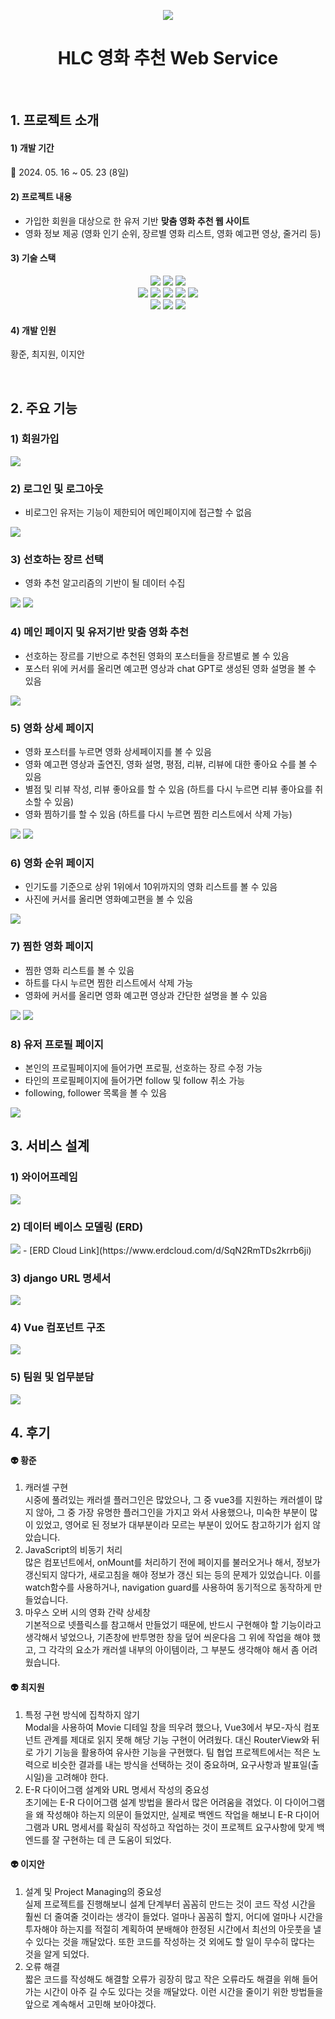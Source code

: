 <p align=center><img src="READMEimg/HLClogo.png"></p>
<div align=center><h1>HLC 영화 추천 Web Service</h1></div>

<br/>

## 1. 프로젝트 소개
#### 1) 개발 기간
📅  2024. 05. 16 ~ 05. 23 (8일)

#### 2) 프로젝트 내용
- 가입한 회원을 대상으로 한 유저 기반 **맞춤 영화 추천 웹 사이트**
- 영화 정보 제공 (영화 인기 순위, 장르별 영화 리스트, 영화 예고편 영상, 줄거리 등)

#### 3) 기술 스택
<div align = center>
  <img src="https://img.shields.io/badge/python-3776AB?style=for-the-badge&logo=python&logoColor=white">
  <img src="https://img.shields.io/badge/django-092E20?style=for-the-badge&logo=django&logoColor=white">
  <img src="https://img.shields.io/badge/sqlite3-003B57?style=for-the-badge&logo=SQLite&logoColor=white">
  <br/>
  <img src="https://img.shields.io/badge/vue.js-4FC08D?style=for-the-badge&logo=vue.js&logoColor=white">
  <img src="https://img.shields.io/badge/bootstrap-7952B3?style=for-the-badge&logo=bootstrap&logoColor=white">
  <img src="https://img.shields.io/badge/html5-E34F26?style=for-the-badge&logo=html5&logoColor=white">
  <img src="https://img.shields.io/badge/css-1572B6?style=for-the-badge&logo=css3&logoColor=white">
  <img src="https://img.shields.io/badge/javascript-F7DF1E?style=for-the-badge&logo=javascript&logoColor=black">
  <br/>
  <img src="https://img.shields.io/badge/git-F05032?style=for-the-badge&logo=git&logoColor=white">
  <img src="https://img.shields.io/badge/github-181717?style=for-the-badge&logo=github&logoColor=white">
  <img src="https://img.shields.io/badge/Figma-F24E1E?style=for-the-badge&logo=Figma&logoColor=white">
</div>


#### 4) 개발 인원
황준, 최지원, 이지안

<br/>

## 2. 주요 기능
### 1) 회원가입
<img src="READMEimg/회원가입.gif">

### 2) 로그인 및 로그아웃
- 비로그인 유저는 기능이 제한되어 메인페이지에 접근할 수 없음
<img src="READMEimg/로그인.png">

### 3) 선호하는 장르 선택
- 영화 추천 알고리즘의 기반이 될 데이터 수집
<img src="READMEimg/장르선택.PNG">
<img src="READMEimg/장르선택완료.PNG">

### 4) 메인 페이지 및 유저기반 맞춤 영화 추천
- 선호하는 장르를 기반으로 추천된 영화의 포스터들을 장르별로 볼 수 있음
- 포스터 위에 커서를 올리면 예고편 영상과 chat GPT로 생성된 영화 설명을 볼 수 있음
<img src="READMEimg/홈화면.gif">

### 5) 영화 상세 페이지
- 영화 포스터를 누르면 영화 상세페이지를 볼 수 있음
- 영화 예고편 영상과 출연진, 영화 설명, 평점, 리뷰, 리뷰에 대한 좋아요 수를 볼 수 있음
- 별점 및 리뷰 작성, 리뷰 좋아요를 할 수 있음 (하트를 다시 누르면 리뷰 좋아요를 취소할 수 있음)
- 영화 찜하기를 할 수 있음 (하트를 다시 누르면 찜한 리스트에서 삭제 가능)
<img src="READMEimg/영화상세정보.png">
<img src="READMEimg/영화상세정보2.png">

### 6) 영화 순위 페이지
- 인기도를 기준으로 상위 1위에서 10위까지의 영화 리스트를 볼 수 있음
- 사진에 커서를 올리면 영화예고편을 볼 수 있음
 <img src="READMEimg/영화순위.png">

### 7) 찜한 영화 페이지
- 찜한 영화 리스트를 볼 수 있음
- 하트를 다시 누르면 찜한 리스트에서 삭제 가능
- 영화에 커서를 올리면 영화 예고편 영상과 간단한 설명을 볼 수 있음
<img src="READMEimg/찜한영화1.png">
<img src="READMEimg/찜한영화2.png">

### 8) 유저 프로필 페이지
- 본인의 프로필페이지에 들어가면 프로필, 선호하는 장르 수정 가능
- 타인의 프로필페이지에 들어가면 follow 및 follow 취소 가능
- following, follower 목록을 볼 수 있음
<img src="READMEimg/프로필수정.png">

<br/>

## 3. 서비스 설계
### 1) 와이어프레임 
<img src="READMEimg/피그마.PNG">

### 2) 데이터 베이스 모델링 (ERD)
<img src="READMEimg/영화ERD.png">
- [ERD Cloud Link](https://www.erdcloud.com/d/SqN2RmTDs2krrb6ji) 

### 3) django URL 명세서
<img src="READMEimg/URL명세서.PNG">

### 4) Vue 컴포넌트 구조
<img src="READMEimg/컴포넌트구조.png">

### 5) 팀원 및 업무분담
<img src="READMEimg/업무분담.PNG">


<br/>

## 4. 후기
#### 👽 황준
1. 캐러셀 구현 <br/>
시중에 풀려있는 캐러셀 플러그인은 많았으나, 그 중 vue3를 지원하는 캐러셀이 많지 않아, 그 중 가장 유명한 플러그인을 가지고 와서 사용했으나, 미숙한 부분이 많이 있었고, 영어로 된 정보가 대부분이라 모르는 부분이 있어도 참고하기가 쉽지 않았습니다.
2. JavaScript의 비동기 처리 <br/>
많은 컴포넌트에서, onMount를 처리하기 전에 페이지를 불러오거나 해서, 정보가 갱신되지 않다가, 새로고침을 해야 정보가 갱신 되는 등의 문제가 있었습니다. 이를 watch함수를 사용하거나, navigation guard를 사용하여 동기적으로 동작하게 만들었습니다.
3. 마우스 오버 시의 영화 간략 상세창 <br/>
기본적으로 넷플릭스를 참고해서 만들었기 때문에, 반드시 구현해야 할 기능이라고 생각해서 넣었으나, 기존창에 반투명한 창을 덮어 씌운다음 그 위에 작업을 해야 했고, 그 각각의 요소가 캐러셀 내부의 아이템이라, 그 부분도 생각해야 해서 좀 어려웠습니다.

#### 👽 최지원
1. 특정 구현 방식에 집착하지 않기 <br/>
Modal을 사용하여 Movie 디테일 창을 띄우려 했으나, Vue3에서 부모-자식 컴포넌트 관계를 제대로 읽지 못해 해당 기능 구현이 어려웠다. 대신 RouterView와 뒤로 가기 기능을 활용하여 유사한 기능을 구현했다. 팀 협업 프로젝트에서는 적은 노력으로 비슷한 결과를 내는 방식을 선택하는 것이 중요하며, 요구사항과 발표일(출시일)을 고려해야 한다.
2. E-R 다이어그램 설계와 URL 명세서 작성의 중요성 <br/>
초기에는 E-R 다이어그램 설계 방법을 몰라서 많은 어려움을 겪었다. 이 다이어그램을 왜 작성해야 하는지 의문이 들었지만, 실제로 백엔드 작업을 해보니 E-R 다이어그램과 URL 명세서를 확실히 작성하고 작업하는 것이 프로젝트 요구사항에 맞게 백엔드를 잘 구현하는 데 큰 도움이 되었다.

#### 👽 이지안
1. 설계 및 Project Managing의 중요성 <br/>
실제 프로젝트를 진행해보니 설계 단계부터 꼼꼼히 만드는 것이 코드 작성 시간을 훨씬 더 줄여줄 것이라는 생각이 들었다.
얼마나 꼼꼼히 할지, 어디에 얼마나 시간을 투자해야 하는지를 적절히 계획하여 분배해야 한정된 시간에서 최선의 아웃풋을 낼 수 있다는 것을 깨달았다. 
또한 코드를 작성하는 것 외에도 할 일이 무수히 많다는 것을 알게 되었다.
2. 오류 해결 <br/>
짧은 코드를 작성해도 해결할 오류가 굉장히 많고 작은 오류라도 해결을 위해 들어가는 시간이 아주 길 수도 있다는 것을 깨달았다. 이런 시간을 줄이기 위한 방법들을 앞으로 계속해서 고민해 보아야겠다.
